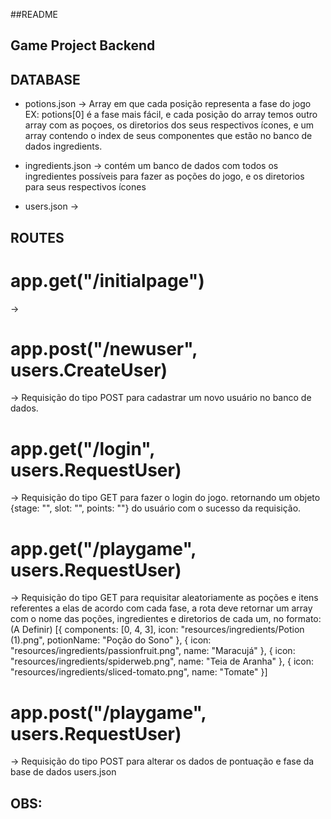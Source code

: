 ##README

## Game Project Backend

## DATABASE

* potions.json -> Array em que cada posição representa a fase do jogo EX: potions[0] é a fase mais fácil, e cada posição do array temos outro array com as poçoes, os diretorios dos seus respectivos ícones, e um array contendo o index de seus componentes que estão no banco de dados ingredients.

* ingredients.json -> contém um banco de dados com todos os ingredientes possíveis para fazer as poções do jogo, e os diretorios para seus respectivos ícones

* users.json -> 

## ROUTES

# app.get("/initialpage") 
-> 

# app.post("/newuser", users.CreateUser)
-> Requisição do tipo POST para cadastrar um novo usuário no banco de dados.

# app.get("/login", users.RequestUser) 
-> Requisição do tipo GET para fazer o login do jogo. retornando um objeto {stage: "", slot: "", points: ""} do usuário com o sucesso da requisição.

# app.get("/playgame", users.RequestUser) 
-> Requisição do tipo GET para requisitar aleatoriamente as poções e itens referentes a elas de acordo com cada fase, a rota deve retornar um array com o nome das poções, ingredientes e diretorios de cada um, no formato: (A Definir)
[{
  components: [0, 4, 3],
  icon: "resources/ingredients/Potion (1).png",
  potionName: "Poção do Sono"
},
{
  icon: "resources/ingredients/passionfruit.png",
  name: "Maracujá"
}, {
  icon: "resources/ingredients/spiderweb.png",
  name: "Teia de Aranha"
}, {
  icon: "resources/ingredients/sliced-tomato.png",
  name: "Tomate"
}]

# app.post("/playgame", users.RequestUser) 
-> Requisição do tipo POST para alterar os dados de pontuação e fase da base de dados users.json



## OBS:







